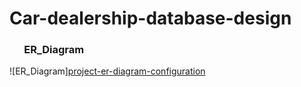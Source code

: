 # Car-dealership-database-design

###  &nbsp;&nbsp;&nbsp;&nbsp;&nbsp; ER_Diagram
  ![ER_Diagram][project-er-diagram-configuration](https://github.com/VibhaK93/Car-dealership-database-design/assets/146596962/ea1e873b-6f2e-477f-9f88-6102c46b1571)
